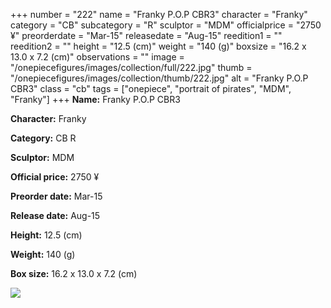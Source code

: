 +++
number = "222"
name = "Franky P.O.P CBR3"
character = "Franky"
category = "CB"
subcategory = "R"
sculptor = "MDM"
officialprice = "2750 ¥"
preorderdate = "Mar-15"
releasedate = "Aug-15"
reedition1 = ""
reedition2 = ""
height = "12.5 (cm)"
weight = "140 (g)"
boxsize = "16.2 x 13.0 x 7.2 (cm)"
observations = ""
image = "/onepiecefigures/images/collection/full/222.jpg"
thumb = "/onepiecefigures/images/collection/thumb/222.jpg"
alt = "Franky P.O.P CBR3"
class = "cb"
tags = ["onepiece", "portrait of pirates", "MDM", "Franky"]
+++
**Name:** Franky P.O.P CBR3

**Character:** Franky

**Category:** CB  R 

**Sculptor:** MDM

**Official price:** 2750 ¥

**Preorder date:** Mar-15

**Release date:** Aug-15

**Height:** 12.5 (cm)

**Weight:** 140 (g)

**Box size:** 16.2 x 13.0 x 7.2 (cm)

<img src="/onepiecefigures/images/collection/thumb/222.jpg">